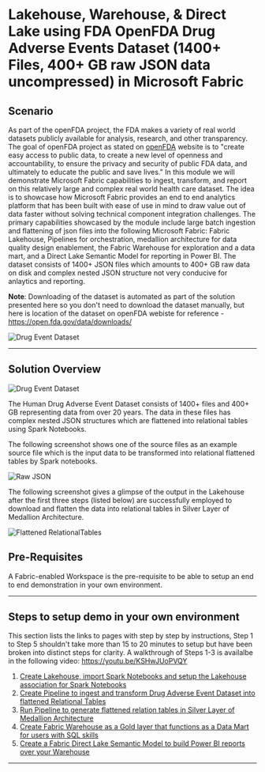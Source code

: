 # Lakehouse, Warehouse, & Direct Lake using FDA OpenFDA Drug Adverse Events Dataset (1400+ Files, 400+ GB raw JSON data uncompressed) in Microsoft Fabric 

## Scenario
As part of the openFDA project, the FDA makes a variety of real world datasets publicly available for analysis, research, and other transparency. The goal of openFDA project as stated on [openFDA](https://open.fda.gov/about/) website is to "create easy access to public data, to create a new level of openness and accountability, to ensure the privacy and security of public FDA data, and ultimately to educate the public and save lives." In this module we will demonstrate Microsoft Fabric capabilities to ingest, transform, and report on this relatively large and complex real world health care dataset. The idea is to showcase how Microsoft Fabric provides an end to end analytics platform that has been built with ease of use in mind to draw value out of data faster without solving technical component integration challenges. The primary capabilities showcased by the module include large batch ingestion and flattening of json files into the following Microsoft Fabric: Fabric Lakehouse, Pipelines for orchestration, medallion architecture for data quality design enablement, the Fabric Warehouse for exploration and a data mart, and a Direct Lake Semantic Model for reporting in Power BI. The dataset consists of 1400+ JSON files which amounts to 400+ GB raw data on disk and complex nested JSON structure not very conducive for anlaytics and reporting.


**Note**: Downloading of the dataset is automated as part of the solution presented here so you don't need to download the dataset manually, but here is location of the dataset on openFDA webiste for reference - https://open.fda.gov/data/downloads/ 

![Drug Event Dataset](./images/DrugAdverseEventDataset.jpg)

***

## Solution Overview
![Drug Event Dataset](./images/SourceToTarget.png)

The Human Drug Adverse Event Dataset consists of 1400+ files and 400+ GB representing data from over 20 years. The data in these files has complex nested JSON structures which are flattened into relational tables using Spark Notebooks. 

The following screenshot shows one of the source files as an example source file which is the input data to be transformed into relational flattened tables by Spark notebooks.

![Raw JSON](./images/RawJSON.jpg)

The following screenshot gives a glimpse of the output in the Lakehouse after the first three steps (listed below) are successfully employed to download and flatten the data into relational tables in Silver Layer of Medallion Architecture.

![Flattened RelationalTables](./images/Lakehouse-PipelineJobComplete.jpg)

## Pre-Requisites
A Fabric-enabled Workspace is the pre-requisite to be able to setup an end to end demonstration in your own environment.

***

## Steps to setup demo in your own environment

This section lists the links to pages with step by step by instructions, Step 1 to Step 5 shouldn't take more than 15 to 20 minutes to setup but have been broken into distinct steps for clarity. A walkthrough of Steps 1-3 is availalbe in the following video: https://youtu.be/KSHwJUoPVQY 

1. [Create Lakehouse, import Spark Notebooks and setup the Lakehouse association for Spark Notebooks](./docs/01-CreateLakehouse-SetupNotebooks.md)
2. [Create Pipeline to ingest and transform Drug Adverse Event Dataset into flattened Relational Tables](./docs/02-CreatePipeline.md)
3. [Run Pipeline to generate flattened relation tables in Silver Layer of Medallion Architecture](./docs/03-RunPipeline.md)
4. [Create Fabric Warehouse as a Gold layer that functions as a Data Mart for users with SQL skills](./docs/04-CreateWarehouse.md)
5. [Create a Fabric Direct Lake Semantic Model to build Power BI reports over your Warehouse](./docs/05-CreateDirectLake.md)

***

